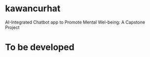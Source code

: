 # kawancurhat
AI-Integrated Chatbot app to Promote Mental Wel-being: A Capstone Project

# To be developed
